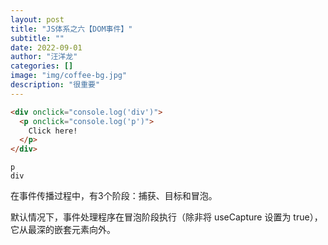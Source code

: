 ```yaml
---
layout: post
title: "JS体系之六【DOM事件】"
subtitle: ""
date: 2022-09-01
author: "汪洋龙"
categories: []
image: "img/coffee-bg.jpg"
description: "很重要"
---
```



```html
<div onclick="console.log('div')">
  <p onclick="console.log('p')">
    Click here!
  </p>
</div>
```

```
p
div
```

在事件传播过程中，有3个阶段：捕获、目标和冒泡。

默认情况下，事件处理程序在冒泡阶段执行（除非将 useCapture 设置为 true），它从最深的嵌套元素向外。